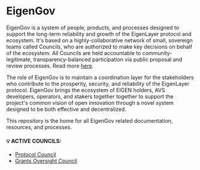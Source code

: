 # EigenGov

EigenGov is a system of people, products, and processes designed to support the long-term reliability and growth of the EigenLayer protocol and ecosystem. It's based on a highly-collaborative network of small, sovereign teams called Councils, who are authorized to make key decisions on behalf of the ecosystem. All Councils are held accountable to community-legitimate, transparency-balanced participation via public proposal and review processes. Read more [here](https://blog.eigenfoundation.org/introducing-eigengov-part-1/). 

The role of EigenGov is to maintain a coordination layer for the stakeholders who contribute to the prosperity, security, and reliability of the EigenLayer protocol. EigenGov brings the ecosystem of EIGEN holders, AVS developers, operators, and stakers together together to support the project's common vision of open innovation through a novel system designed to be both effective and decentralized. 

This repository is the home for all EigenGov related documentation, resources, and processes.

#### 💡 ACTIVE COUNCILS:

* [Protocol Council](/protocol-council)
* [Grants Oversight Council](/grants-oversight-council)

